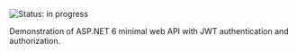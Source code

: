 ![Status: in progress](https://img.shields.io/badge/status-in%20progress-orange?style=flat-square)

Demonstration of ASP.NET 6 minimal web API with JWT authentication and authorization.
